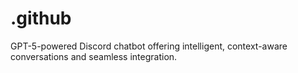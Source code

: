 # .github
GPT-5-powered Discord chatbot offering intelligent, context-aware conversations and seamless integration.
